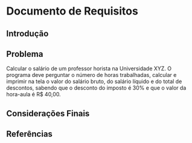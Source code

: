 # Documento de Requisitos

## Introdução

## Problema

Calcular o salário de um professor horista na Universidade XYZ. O programa deve perguntar o número de horas trabalhadas, calcular e imprimir na tela o valor do salário bruto, do salário líquido e do total de descontos, sabendo que o desconto do imposto é 30% e que o valor da hora-aula é R$ 40,00.

## Considerações Finais


## Referências